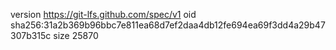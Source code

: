 version https://git-lfs.github.com/spec/v1
oid sha256:31a2b369b96bbc7e811ea68d7ef2daa4db12fe694ea69f3dd4a29b47307b315c
size 25870
